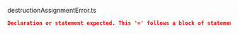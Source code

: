 destructionAssignmentError.ts
```json
Declaration or statement expected. This '=' follows a block of statements, so if you intended to write a destructuring assignment, you might need to wrap the whole assignment in parentheses.
```

